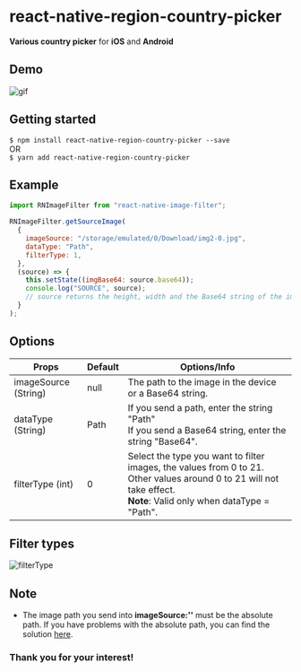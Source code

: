 # react-native-region-country-picker

**Various country picker** for **iOS** and **Android**

## Demo

![gif](https://github.com/alien9996/ReactNativeImageFilter/blob/master/filter.gif?raw=true)

## Getting started

`$ npm install react-native-region-country-picker --save`
<br>
OR
<br>
`$ yarn add react-native-region-country-picker`

## Example

```javascript
import RNImageFilter from "react-native-image-filter";

RNImageFilter.getSourceImage(
  {
    imageSource: "/storage/emulated/0/Download/img2-0.jpg",
    dataType: "Path",
    filterType: 1,
  },
  (source) => {
    this.setState((imgBase64: source.base64));
    console.log("SOURCE", source);
    // source returns the height, width and the Base64 string of the image.
  }
);
```

## Options

| Props                | Default | Options/Info                                                                                                                                                           |
| -------------------- | ------- | ---------------------------------------------------------------------------------------------------------------------------------------------------------------------- |
| imageSource (String) | null    | The path to the image in the device or a Base64 string.                                                                                                                |
| dataType (String)    | Path    | If you send a path, enter the string "Path"<br>If you send a Base64 string, enter the string "Base64".                                                                 |
| filterType (int)     | 0       | Select the type you want to filter images, the values from 0 to 21. Other values around 0 to 21 will not take effect.<br> **Note**: Valid only when dataType = "Path". |

## Filter types

![filterType](https://github.com/alien9996/ReactNativeImageFilter/blob/master/filter_type.png?raw=true)

## Note

- The image path you send into **imageSource:''** must be the absolute path. If you have problems with the absolute path, you can find the solution [here](https://stackoverflow.com/questions/52423067/how-to-get-absolute-path-of-a-file-in-react-native).

### Thank you for your interest!
